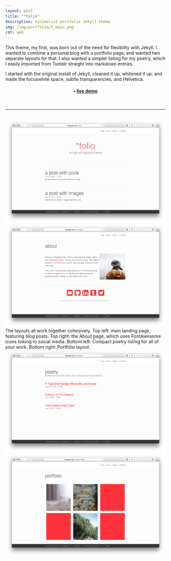 ```yaml
---
layout: post
title: "*folio"
description: minimalist portfolio Jekyll theme
img: /img/portfolio/f_main.png
cat: web
---
```


This theme, my first, was born out of the need for flexibility with Jekyll. I wanted to combine a personal blog with a portfolio page, and wanted two separate layouts for that. I also wanted a simpler listing for my poetry, which I easily imported from Tumblr straight into markdown entries.

I started with the original install of Jekyll, cleaned it up, whitened it up, and made the focuswhite space, subtle transparencies, and Helvetica. 

<h4 style="text-align:center"><a href="https://github.com/bogoli/-folio" target="_blank"><i class="fa fa-github-square"></i></a> • <a href="http://liabogoev.com/-folio/" target="_blank">live demo</a></h4>

<br/>
<hr/>
<br/>

<div class="img_row">
	<img src="/img/portfolio/f_main.png" class="col two">
	<img src="/img/portfolio/f_about.png" class="col one">
</div>
<div class="col three caption">
	The layouts all work together cohesively. Top left: main landing page, featuring blog posts. Top right: the About page, which uses FontAwesome icons linking to social media. Bottom left: Compact poetry listing for all of your work. Bottom right: Portfolio layout.
</div>
<div class="img_row">
	<img src="/img/portfolio/f_poetry.png" class="col one">
	<img src="/img/portfolio/f_portfolio.png" class="col two">
</div>

